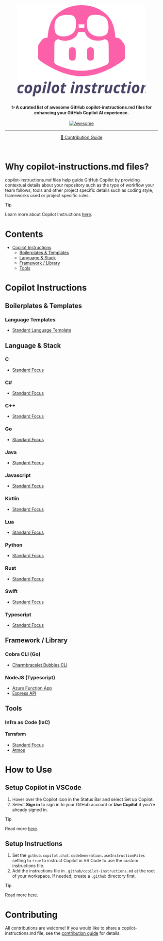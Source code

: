 <h1 align="center">
  <img src="./imgs/awesome-github-copilot.svg" alt="Awesome Copilot Instructions" height="300">
</h1>

<h4 align="center">✨ A curated list of awesome GitHub copilot-instructions.md files for enhancing your GitHub Copilot AI experience.</h4>

<p align="center">
  <a href="hhttps://awesome.re">
    <img src="https://awesome.re/badge-flat2.svg" alt="Awesome">
  </a>
</p>

<hr>
<p align="center">
	<a href="CONTRIBUTING.md">📖 Contribution Guide</a>
</p>
<br>

# Why copilot-instructions.md files?

copilot-instructions.md files help guide GitHub Copilot by providing contextual details about your repository such as the type of workflow your team follows, tools and other project specific details such as coding style, frameworks used or project specific rules.

> [!TIP]
> Learn more about Copilot Instructions [here](https://code.visualstudio.com/docs/copilot/copilot-customization).

# Contents

- [Copilot Instructions](#copilot-instructions)
  - [Boilerplates & Templates](#boilerplates--templates)
  - [Language & Stack](#language--stack)
  - [Framework / Library](#framework--library)
  - [Tools](#tools)

# Copilot Instructions

## Boilerplates & Templates

### Language Templates
- [Standard Language Template](instructions/templates/standard-language/copilot-instructions.md)

## Language & Stack

### C
- [Standard Focus](instructions/languages/c/standard-focus/copilot-instructions.md)

### C#
- [Standard Focus](instructions/languages/csharp/standard-focus/copilot-instructions.md)

### C++
- [Standard Focus](instructions/languages/cplusplus/standard-focus/copilot-instructions.md)

### Go
- [Standard Focus](instructions/languages/go/standard-focus/copilot-instructions.md)

### Java
- [Standard Focus](instructions/languages/java/standard-focus/copilot-instructions.md)

### Javascript
- [Standard Focus](instructions/languages/javascript/standard-focus/copilot-instructions.md)

### Kotlin
- [Standard Focus](instructions/languages/kotlin/standard-focus/copilot-instructions.md)

### Lua
- [Standard Focus](instructions/languages/lua/standard-focus/copilot-instructions.md)

### Python
- [Standard Focus](instructions/languages/python/standard-focus/copilot-instructions.md)

### Rust
- [Standard Focus](instructions/languages/rust/standard-focus/copilot-instructions.md)

### Swift
- [Standard Focus](instructions/languages/swift/standard-focus/copilot-instructions.md)

### Typescript
- [Standard Focus](instructions/languages/typescript/standard-focus/copilot-instructions.md)

## Framework / Library

### Cobra CLI (Go)
- [Charmbracelet Bubbles CLI](instructions/frameworks/cobra-cli-go/charmbracelet-cli/copilot-instructions.md)

### NodeJS (Typescript)
- [Azure Function App](instructions/frameworks/nodejs-typescript/azure-function-app/copilot-instructions.md)
- [Express API](instructions/frameworks/nodejs-typescript/express-api/copilot-instructions.md)

## Tools

### Infra as Code (IaC)

#### Terraform
- [Standard Focus](instructions/tools/infra-as-code/terraform/standard-focus/copilot-instructions.md)
- [Atmos](instructions/tools/infra-as-code/terraform/atmos/copilot-instructions.md)

# How to Use

## Setup Copilot in VSCode
1. Hover over the Copilot icon in the Status Bar and select Set up Copilot.
2. Select **Sign in** to sign in to your GitHub account or **Use Copilot** if you're already signed in.

> [!TIP]
> Read more [here](https://code.visualstudio.com/docs/copilot/setup).

## Setup Instructions

1. Set the `github.copilot.chat.codeGeneration.useInstructionFiles` setting to `true` to instruct Copilot in VS Code to use the custom instructions file.
2. Add the instructions file in `.github/copilot-instructions.md` at the root of your workspace. If needed, create a `.github` directory first.

> [!TIP]
> Read more [here](https://code.visualstudio.com/docs/copilot/copilot-customization).

# Contributing

All contributions are welcome! If you would like to share a copilot-instructions.md file, see the [contribution guide](CONTRIBUTING.md) for details.

